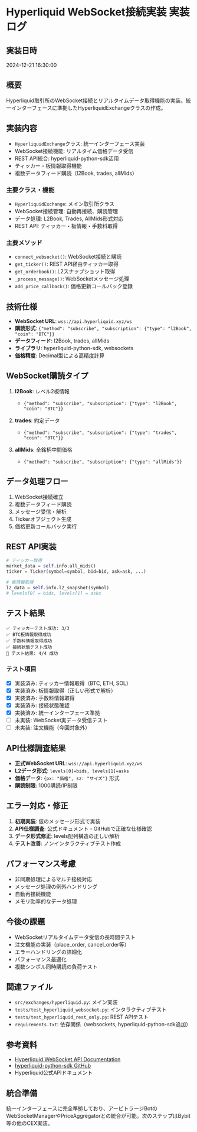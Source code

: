 # Hyperliquid WebSocket接続実装 実装ログ

## 実装日時
2024-12-21 16:30:00

## 概要
Hyperliquid取引所のWebSocket接続とリアルタイムデータ取得機能の実装。統一インターフェースに準拠したHyperliquidExchangeクラスの作成。

## 実装内容
- `HyperliquidExchange`クラス: 統一インターフェース実装
- WebSocket接続機能: リアルタイム価格データ受信
- REST API統合: hyperliquid-python-sdk活用
- ティッカー・板情報取得機能
- 複数データフィード購読（l2Book, trades, allMids）

### 主要クラス・機能
- `HyperliquidExchange`: メイン取引所クラス
- WebSocket接続管理: 自動再接続、購読管理
- データ処理: L2Book, Trades, AllMids形式対応
- REST API: ティッカー・板情報・手数料取得

### 主要メソッド
- `connect_websocket()`: WebSocket接続と購読
- `get_ticker()`: REST API経由ティッカー取得
- `get_orderbook()`: L2スナップショット取得
- `_process_message()`: WebSocketメッセージ処理
- `add_price_callback()`: 価格更新コールバック登録

## 技術仕様
- **WebSocket URL**: `wss://api.hyperliquid.xyz/ws`
- **購読形式**: `{"method": "subscribe", "subscription": {"type": "l2Book", "coin": "BTC"}}`
- **データフィード**: l2Book, trades, allMids
- **ライブラリ**: hyperliquid-python-sdk, websockets
- **価格精度**: Decimal型による高精度計算

## WebSocket購読タイプ
1. **l2Book**: レベル2板情報
   - `{"method": "subscribe", "subscription": {"type": "l2Book", "coin": "BTC"}}`

2. **trades**: 約定データ
   - `{"method": "subscribe", "subscription": {"type": "trades", "coin": "BTC"}}`

3. **allMids**: 全銘柄中間価格
   - `{"method": "subscribe", "subscription": {"type": "allMids"}}`

## データ処理フロー
1. WebSocket接続確立
2. 複数データフィード購読
3. メッセージ受信・解析
4. Tickerオブジェクト生成
5. 価格更新コールバック実行

## REST API実装
```python
# ティッカー取得
market_data = self.info.all_mids()
ticker = Ticker(symbol=symbol, bid=bid, ask=ask, ...)

# 板情報取得
l2_data = self.info.l2_snapshot(symbol)
# levels[0] = bids, levels[1] = asks
```

## テスト結果
```
✅ ティッカーテスト成功: 3/3
✅ BTC板情報取得成功
✅ 手数料情報取得成功
✅ 接続状態テスト成功
🏁 テスト結果: 4/4 成功
```

### テスト項目
- [x] 実装済み: ティッカー情報取得（BTC, ETH, SOL）
- [x] 実装済み: 板情報取得（正しい形式で解析）
- [x] 実装済み: 手数料情報取得
- [x] 実装済み: 接続状態確認
- [x] 実装済み: 統一インターフェース準拠
- [ ] 未実装: WebSocket実データ受信テスト
- [ ] 未実装: 注文機能（今回対象外）

## API仕様調査結果
- **正式WebSocket URL**: `wss://api.hyperliquid.xyz/ws`
- **L2データ形式**: `levels[0]=bids, levels[1]=asks`
- **価格データ**: `{px: "価格", sz: "サイズ"}` 形式
- **購読制限**: 1000購読/IP制限

## エラー対応・修正
1. **初期実装**: 仮のメッセージ形式で実装
2. **API仕様調査**: 公式ドキュメント・GitHubで正確な仕様確認
3. **データ形式修正**: levels配列構造の正しい解析
4. **テスト改善**: ノンインタラクティブテスト作成

## パフォーマンス考慮
- 非同期処理によるマルチ接続対応
- メッセージ処理の例外ハンドリング
- 自動再接続機能
- メモリ効率的なデータ処理

## 今後の課題
- WebSocketリアルタイムデータ受信の長時間テスト
- 注文機能の実装（place_order, cancel_order等）
- エラーハンドリングの詳細化
- パフォーマンス最適化
- 複数シンボル同時購読の負荷テスト

## 関連ファイル
- `src/exchanges/hyperliquid.py`: メイン実装
- `tests/test_hyperliquid_websocket.py`: インタラクティブテスト
- `tests/test_hyperliquid_rest_only.py`: REST APIテスト
- `requirements.txt`: 依存関係（websockets, hyperliquid-python-sdk追加）

## 参考資料
- [Hyperliquid WebSocket API Documentation](https://hyperliquid.gitbook.io/hyperliquid-docs/for-developers/api/websocket)
- [hyperliquid-python-sdk GitHub](https://github.com/hyperliquid-dex/hyperliquid-python-sdk)
- Hyperliquid公式APIドキュメント

## 統合準備
統一インターフェースに完全準拠しており、アービトラージBotのWebSocketManagerやPriceAggregatorとの統合が可能。次のステップはBybit等の他のCEX実装。